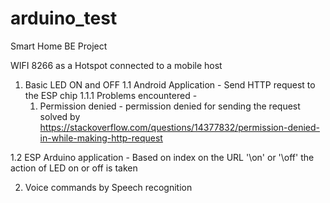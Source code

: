 # arduino_test
Smart Home BE Project

WIFI 8266 as a Hotspot connected to a mobile host 

1. Basic LED ON and OFF
  1.1 Android Application -
    Send HTTP request to the ESP chip
    1.1.1 Problems encountered - 
    1. Permission denied - permission denied for sending the request
       solved by https://stackoverflow.com/questions/14377832/permission-denied-in-while-making-http-request
       

  1.2 ESP Arduino application - 
    Based on index on the URL '\on' or '\off' the action of LED on or off is taken

2. Voice commands by Speech recognition
